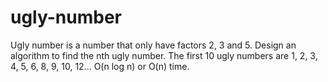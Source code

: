 # ugly-number
Ugly number is a number that only have factors 2, 3 and 5.  Design an algorithm to find the nth ugly number. The first 10 ugly numbers are 1, 2, 3, 4, 5, 6, 8, 9, 10, 12...        O(n log n) or O(n) time.
